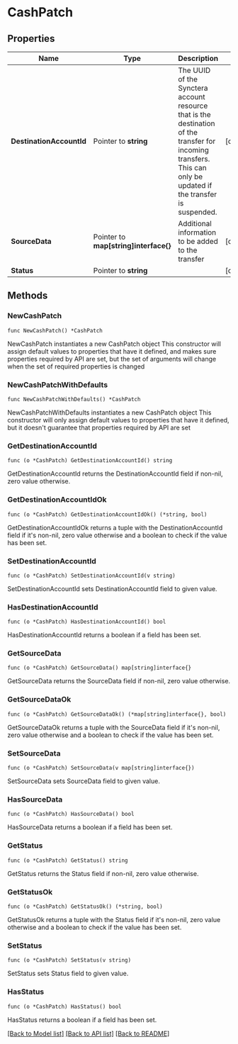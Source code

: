 # CashPatch

## Properties

Name | Type | Description | Notes
------------ | ------------- | ------------- | -------------
**DestinationAccountId** | Pointer to **string** | The UUID of the Synctera account resource that is the destination of the transfer for incoming transfers. This can only be updated if the transfer is suspended.  | [optional] 
**SourceData** | Pointer to **map[string]interface{}** | Additional information to be added to the transfer | [optional] 
**Status** | Pointer to **string** |  | [optional] 

## Methods

### NewCashPatch

`func NewCashPatch() *CashPatch`

NewCashPatch instantiates a new CashPatch object
This constructor will assign default values to properties that have it defined,
and makes sure properties required by API are set, but the set of arguments
will change when the set of required properties is changed

### NewCashPatchWithDefaults

`func NewCashPatchWithDefaults() *CashPatch`

NewCashPatchWithDefaults instantiates a new CashPatch object
This constructor will only assign default values to properties that have it defined,
but it doesn't guarantee that properties required by API are set

### GetDestinationAccountId

`func (o *CashPatch) GetDestinationAccountId() string`

GetDestinationAccountId returns the DestinationAccountId field if non-nil, zero value otherwise.

### GetDestinationAccountIdOk

`func (o *CashPatch) GetDestinationAccountIdOk() (*string, bool)`

GetDestinationAccountIdOk returns a tuple with the DestinationAccountId field if it's non-nil, zero value otherwise
and a boolean to check if the value has been set.

### SetDestinationAccountId

`func (o *CashPatch) SetDestinationAccountId(v string)`

SetDestinationAccountId sets DestinationAccountId field to given value.

### HasDestinationAccountId

`func (o *CashPatch) HasDestinationAccountId() bool`

HasDestinationAccountId returns a boolean if a field has been set.

### GetSourceData

`func (o *CashPatch) GetSourceData() map[string]interface{}`

GetSourceData returns the SourceData field if non-nil, zero value otherwise.

### GetSourceDataOk

`func (o *CashPatch) GetSourceDataOk() (*map[string]interface{}, bool)`

GetSourceDataOk returns a tuple with the SourceData field if it's non-nil, zero value otherwise
and a boolean to check if the value has been set.

### SetSourceData

`func (o *CashPatch) SetSourceData(v map[string]interface{})`

SetSourceData sets SourceData field to given value.

### HasSourceData

`func (o *CashPatch) HasSourceData() bool`

HasSourceData returns a boolean if a field has been set.

### GetStatus

`func (o *CashPatch) GetStatus() string`

GetStatus returns the Status field if non-nil, zero value otherwise.

### GetStatusOk

`func (o *CashPatch) GetStatusOk() (*string, bool)`

GetStatusOk returns a tuple with the Status field if it's non-nil, zero value otherwise
and a boolean to check if the value has been set.

### SetStatus

`func (o *CashPatch) SetStatus(v string)`

SetStatus sets Status field to given value.

### HasStatus

`func (o *CashPatch) HasStatus() bool`

HasStatus returns a boolean if a field has been set.


[[Back to Model list]](../README.md#documentation-for-models) [[Back to API list]](../README.md#documentation-for-api-endpoints) [[Back to README]](../README.md)



